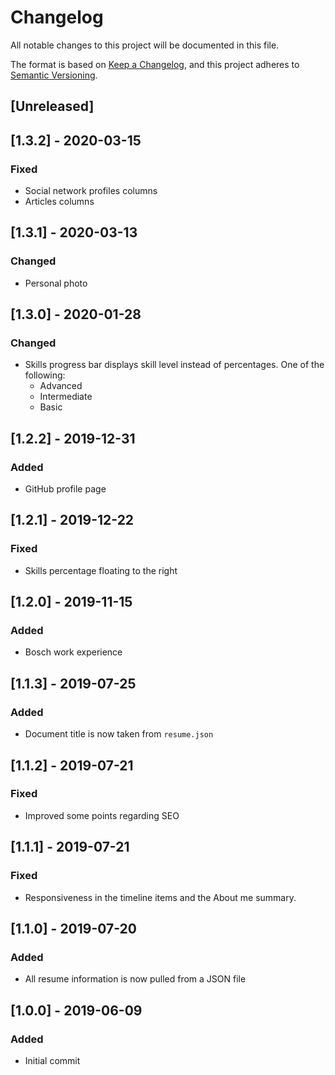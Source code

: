 # Changelog
All notable changes to this project will be documented in this file.

The format is based on [Keep a Changelog](https://keepachangelog.com/en/1.0.0/),
and this project adheres to [Semantic Versioning](https://semver.org/spec/v2.0.0.html).

## [Unreleased]

##  [1.3.2] - 2020-03-15
### Fixed
 - Social network profiles columns
 - Articles columns

##  [1.3.1] - 2020-03-13
### Changed
 - Personal photo

##  [1.3.0] - 2020-01-28
### Changed
 - Skills progress bar displays skill level instead of percentages. One of the following:
    - Advanced
    - Intermediate
    - Basic

##  [1.2.2] - 2019-12-31
### Added
 - GitHub profile page

## [1.2.1] - 2019-12-22
### Fixed
 - Skills percentage floating to the right

## [1.2.0] - 2019-11-15
### Added
 - Bosch work experience

## [1.1.3] - 2019-07-25
### Added
 - Document title is now taken from `resume.json`

## [1.1.2] - 2019-07-21
### Fixed
 - Improved some points regarding SEO

## [1.1.1] - 2019-07-21
### Fixed
 - Responsiveness in the timeline items and the About me summary.

## [1.1.0] - 2019-07-20
### Added
 - All resume information is now pulled from a JSON file

## [1.0.0] - 2019-06-09
### Added
 - Initial commit
